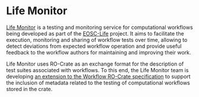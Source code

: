 # Life Monitor

[Life Monitor](https://github.com/crs4/life_monitor) is a testing and monitoring service for computational workflows being developed as part of the [EOSC-Life](https://www.eosc-life.eu) project. It aims to facilitate the execution, monitoring and sharing of workflow tests over time, allowing to detect deviations from expected workflow operation and provide useful feedback to the workflow authors for maintaining and improving their work.

Life Monitor uses RO-Crate as an exchange format for the description of test suites associated with workflows. To this end, the Life Monitor team is developing [an extension to the Workflow RO-Crate specification](https://github.com/crs4/life_monitor/wiki/Workflow-Testing-RO-Crate) to support the inclusion of metadata related to the testing of computational workflows stored in the crate.

